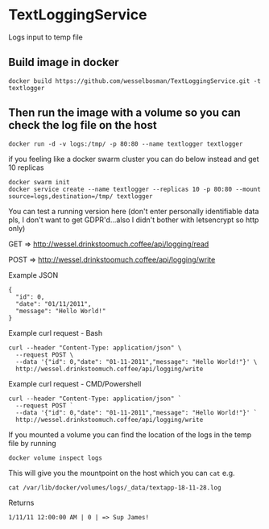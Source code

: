 # TextLoggingService
Logs input to temp file

## Build image in docker
```
docker build https://github.com/wesselbosman/TextLoggingService.git -t textlogger
```

## Then run the image with a volume so you can check the log file on the host
```
docker run -d -v logs:/tmp/ -p 80:80 --name textlogger textlogger
```
if you feeling like a docker swarm cluster you can do below instead and get 10 replicas
```
docker swarm init
docker service create --name textlogger --replicas 10 -p 80:80 --mount source=logs,destination=/tmp/ textlogger
```
You can test a running version here (don't enter personally identifiable data pls, I don't want to get GDPR'd...also I didn't bother with letsencrypt so http only)

GET => http://wessel.drinkstoomuch.coffee/api/logging/read

POST => http://wessel.drinkstoomuch.coffee/api/logging/write

Example JSON
```
{
  "id": 0,
  "date": "01/11/2011",
  "message": "Hello World!"
}
```

Example curl request - Bash
```
curl --header "Content-Type: application/json" \
  --request POST \
  --data '{"id": 0,"date": "01-11-2011","message": "Hello World!"}' \
  http://wessel.drinkstoomuch.coffee/api/logging/write
```
Example curl request - CMD/Powershell
```
curl --header "Content-Type: application/json" `
  --request POST `
  --data '{"id": 0,"date": "01-11-2011","message": "Hello World!"}' `
  http://wessel.drinkstoomuch.coffee/api/logging/write
```

If you mounted a volume you can find the location of the logs in the temp file by running
```
docker volume inspect logs
```
This will give you the mountpoint on the host which you can `cat` e.g.
```
cat /var/lib/docker/volumes/logs/_data/textapp-18-11-28.log
```
Returns
```
1/11/11 12:00:00 AM | 0 | => Sup James!
```
